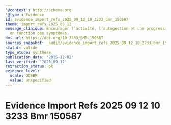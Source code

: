 ```yaml
---
'@context': http://schema.org
'@type': Evidence
id: evidence_import_refs_2025_09_12_10_3233_bmr_150587
theme: import_refs_2025_09_12
message_clinique: Encourager l’activité, l’autogestion et une progression graduée
  en fonction des symptômes.
doi_url: https://doi.org/10.3233/BMR-150587
sources_snapshot: _audit/evidence_import_refs_2025_09_12_10_3233_bmr_150587.json
statut: valide
type_etude: synthese
publication_date: '2015-12-02'
last_verified: '2025-09-12'
retraction_status: ok
evidence_level:
  scale: OCEBM
  value: unspecified
---
```

# Evidence Import Refs 2025 09 12 10 3233 Bmr 150587

